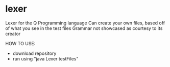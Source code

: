 # lexer
Lexer for the Q Programming language
Can create your own files, based off of what you see in the test files
Grammar not showcased as courtesy to its creator


HOW TO USE:
- download repository
- run using "java Lexer testFiles"
